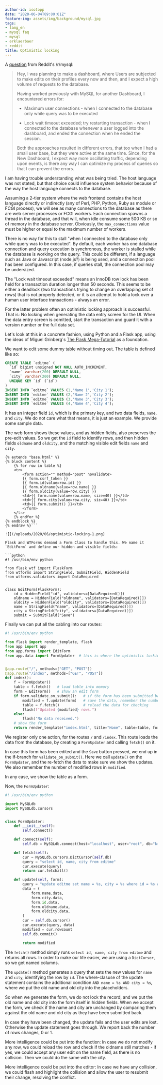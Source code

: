```yaml
---
author-id: isotopp
date: "2020-06-04T09:00:01Z"
feature-img: assets/img/background/mysql.jpg
tags:
- lang_en
- mysql faq
- mysql
- erklaerbaer
- reddit
title: Optimistic locking
---
```

A [question](https://www.reddit.com/r/mysql/comments/gwc0ry/concurrent_queries_with_mysql/) from Reddit's /r/mysql:

> Hey, I was planning to make a dashboard, where Users are subjected to make edits on their profiles every now and then, and I expect a high volume of requests to the database.
>
>Having worked previously with MySQL for another Dashboard, I encountered errors for:
>
> - Maximum user connections - when I connected to the database only while query was to be executed
>
> -  Lock wait timeout exceeded; try restarting transaction - when I connected to the database whenever a user logged into the dashboard, and ended the connection when he ended the session.
>
> Both the approaches resulted in different errors, that too when I had a small user base, but they were active at the same time. Since, for the New Dashboard, I expect way more oscillating traffic, depending upon events, is there any way I can optimize my process of queries so that I can prevent the errors.

I am having trouble understanding what was being tried. The host language was not stated, but that choice could influence system behavior because of the way the host language connects to the database.

Assuming a 2-tier system where the web frontend contains the host language directly or indirectly (any of Perl, PHP, Python, Ruby as module or FCGI process), we will see as many connections to the database as there are web server processes or FCGI workers. Each connection spawns a thread in the database, and that will, when idle consume some 500 KB or so of memory in the database server. Obviously, the `max_connections` value must be higher or equal to the maximum number of workers.

There is no way for this to stall "when I connected to the database only while query was to be executed". By default, each worker has one database connection and query execution is synchronous, the worker is stalled while the database is working on the query. This could be different, if a language such as Java or Javascript (node.js?) is being used, and a connection pool has been configured. In this case, if queries stall, the connection pool may be undersized.

The "Lock wait timeout exceeded" means an InnoDB row lock has been held for a transaction duration longer than 50 seconds. This seems to be either a deadlock (two transactions trying to change an overlapping set of rows) that is not properly detected, or it is an attempt to hold a lock over a human user interface transactions - always an error.

For the latter problem often an optimistic locking approach is successful. That is: No locking when generating the data entry screen for the UI. When the data entry screen is comitted, start the transaction and guard it with a version number or the full data set.

Let's look at this in a concrete fashion, using Python and a Flask app, using the ideas of Miguel Grinberg's [The Flask Mega-Tutorial](https://blog.miguelgrinberg.com/post/the-flask-mega-tutorial-part-iii-web-forms) as a foundation.

We want to edit some dummy table without timing out. The table is defined like so:

```sql
CREATE TABLE `editme` (
  `id` bigint unsigned NOT NULL AUTO_INCREMENT,
  `name` varchar(200) DEFAULT NULL,
  `city` varchar(200) DEFAULT NULL,
  UNIQUE KEY `id` (`id`)
)
INSERT INTO `editme` VALUES (1,'Name 1','City 1');
INSERT INTO `editme` VALUES (2,'Name 2','City 2');
INSERT INTO `editme` VALUES (3,'Name 3','City 3');
INSERT INTO `editme` VALUES (4,'Name 4','City 4');
```

It has an integer field `id`, which is the primary key, and two data fields, `name`, and `city`. We do not care what that means, it is just an example. We provide some sample data.

The web form shows these values, and as hidden fields, also preserves the pre-edit values. So we get the `id` field to identify rows, and then hidden fields `oldname` and `oldcity`, and the matching visible edit fields `name` and `city`.

```html{% raw %}
{% extends "base.html" %}
{% block content %}
	{% for row in table %}
	<tr>
		<form action="" method="post" novalidate>
		{{ form.csrf_token }}
		{{ form.id(value=row.id) }}
		{{ form.oldname(value=row.name) }}
		{{ form.oldcity(value=row.city) }}
		<td>{{ form.name(value=row.name, size=40) }}</td>
		<td>{{ form.city(value=row.city, siz=40) }}</td>
		<td>{{ form.submit() }}</td>
		</form>
	</tr>
	{% endfor %}
{% endblock %}
{% endraw %}```

![](/uploads/2020/06/optimistic-locking-1.png)

Flask and WTForms demand a Form Class to handle this. We name it `EditForm` and define our hidden and visible fields:

```python
#! /usr/bin/env python

from flask_wtf import FlaskForm
from wtforms import StringField, SubmitField, HiddenField
from wtforms.validators import DataRequired


class EditForm(FlaskForm):
    id = HiddenField("id", validators=[DataRequired()])
    oldname = HiddenField("oldname", validators=[DataRequired()])
    oldcity = HiddenField("oldcity", validators=[DataRequired()])
    name = StringField("name", validators=[DataRequired()])
    city = StringField("city", validators=[DataRequired()])
    submit = SubmitField("Save")
```

Finally we can put all the cabling into our routes:

```python
#! /usr/bin/env python

from flask import render_template, flash
from app import app
from app.forms import EditForm
from app.data import FormUpdater  # this is where the optimistic locking happens


@app.route("/", methods=["GET", "POST"])
@app.route("/index", methods=["GET", "POST"])
def index():
    f = FormUpdater()
    table = f.fetch()   # load table into memory
    form = EditForm()   # show an edit form
    if form.validate_on_submit():   # if the form has been submitted back,
        modified = f.update(form)   # save the data, remember the number of changed rows
        table = f.fetch()           # reload the data for checking
        flash(f"Updated {modified} rows.")
    else:
        flash("No data received.")
    # show the form
    return render_template("index.html", title="Home", table=table, form=form)
```

We register only one action, for the routes `/` and `/index`. This route loads the data from the database, by creating a `FormUpdater` and calling `fetch()` on it.

In case this form has been edited and the `Save` button pressed, we end up in the if-branch for `validate_on_submit()`. Here we call `update()` on the `FormUpdater`, and the re-fetch the data to make sure we show the updates. We also remember the number of modified rows in `modified`.

In any case, we show the table as a form.

Now, the `FormUpdater`:

```python
#! /usr/bin/env python

import MySQLdb
import MySQLdb.cursors


class FormUpdater:
    def __init__(self):
        self.connect()

    def connect(self):
        self.db = MySQLdb.connect(host="localhost", user="root", db="kris")

    def fetch(self):
        cur = MySQLdb.cursors.DictCursor(self.db)
        query = "select id, name, city from editme"
        cur.execute(query)
        return cur.fetchall()

    def update(self, form):
        query = "update editme set name = %s, city = %s where id = %s and name = %s and city = %s"
        data = (
            form.name.data,
            form.city.data,
            form.id.data,
            form.oldname.data,
            form.oldcity.data,
        )
        cur = self.db.cursor()
        cur.execute(query, data)
        modified = cur.rowcount
        self.db.commit()

        return modified
```

The `fetch()` method simply runs `select id, name, city from editme` and returns all rows. In order to make our life easier, we are using a `DictCursor`, so we get named columns.

The `update()` method generates a query that sets the new values for `name` and `city`, identifying the row by `id`. The where-clasuse of the update statement contains the additional condition `AND name = %s AND city = %s`, where we put the old name and old city into the placeholders.

So when we generate the form, we do not lock the record, and we put the old name and old city into the form itself in hidden fields. When we accept the form, we check if the name and city are unchanged by comparing them against the old name and old city as they have been submitted back.

In case they have been changed, the update fails and the user edits are lost. Otherwise the update statement goes through. We report back the number of rows changes, 0 or 1.

More intelligence could be put into the function: In case we do not modify any row, we could reload the row and check if the oldname still matches - if yes, we could accept any user edit on the name field, as there is no collision. Then we could do the same with the city.

More intelligence could be put into the editor: In case we have any collision, we could flash and highlight the collision and allow the user to resubmit their change, resolving the conflict.
